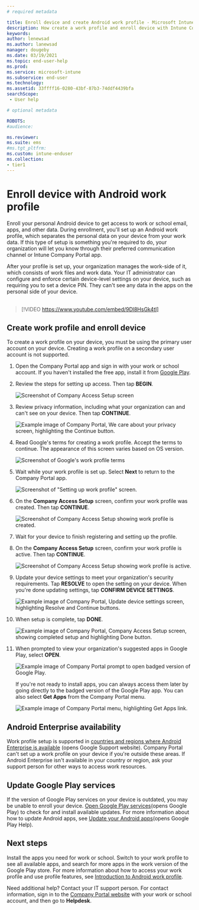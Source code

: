 ```yaml
---
# required metadata

title: Enroll device and create Android work profile - Microsoft Intune | Microsoft Docs
description: How create a work profile and enroll device with Intune Company Portal.
keywords:
author: lenewsad
ms.author: lanewsad
manager: dougeby
ms.date: 03/19/2021  
ms.topic: end-user-help
ms.prod:
ms.service: microsoft-intune
ms.subservice: end-user
ms.technology:
ms.assetid: 33ffff16-0280-43bf-87b3-74ddf4439bfa
searchScope:
 - User help

# optional metadata

ROBOTS:  
#audience:

ms.reviewer: 
ms.suite: ems
#ms.tgt_pltfrm:
ms.custom: intune-enduser
ms.collection:
- tier1
---
```



# Enroll device with Android work profile

Enroll your personal Android device to get access to work or school email, apps, and other data. During enrollment, you'll set up an Android work profile, which separates the personal data on your device from your work data. If this type of setup is something you're required to do, your organization will let you know through their preferred communication channel or Intune Company Portal app. 

After your profile is set up, your organization manages the work-side of it, which consists of work files and work data. Your IT administrator can configure and enforce certain device-level settings on your device, such as requiring you to set a device PIN. They can't see any data in the apps on the personal side of your device.  
</br>
> [!VIDEO https://www.youtube.com/embed/9Dl8HsGk4tI] 

## Create work profile and enroll device  
To create a work profile on your device, you must be using the primary user account on your device. Creating a work profile on a secondary user account is not supported. 

1. Open the Company Portal app and sign in with your work or school account. If you haven't installed the free app, install it from [Google Play](https://play.google.com/store/apps/details?id=com.microsoft.windowsintune.companyportal).  

2. Review the steps for setting up access. Then tap **BEGIN**.  

    ![Screenshot of Company Access Setup screen](./media/access-setup-work-profile-1911.png)  

3. Review privacy information, including what your organization can and can't see on your device. Then tap **CONTINUE**. 

    ![Example image of Company Portal, We care about your privacy screen, highlighting the Continue button.](./media/android-privacy-screen-1911.png)  

4. Read Google's terms for creating a work profile. Accept the terms to continue. The appearance of this screen varies based on OS version.  

    ![Screenshot of Google's work profile terms](./media/android-wp-05-1908.png)  

5. Wait while your work profile is set up. Select **Next** to return to the Company Portal app.      

    ![Screenshot of "Setting up work profile" screen.](./media/android-wp-05a-1908.png)  

7. On the **Company Access Setup** screen, confirm your work profile was created. Then tap **CONTINUE**.  

    ![Screenshot of Company Access Setup showing work profile is created.](./media/work-profile-complete-1911.png)  

8. Wait for your device to finish registering and setting up the profile.   
8. On the **Company Access Setup** screen, confirm your work profile is active. Then tap **CONTINUE**. 

    ![Screenshot of Company Access Setup showing work profile is active.](./media/work-profile-active-1911.png)  

9. Update your device settings to meet your organization's security requirements. Tap **RESOLVE** to open the setting on your device. When you're done updating settings, tap **CONFIRM DEVICE SETTINGS**.    

    ![Example image of Company Portal, Update device settings screen, highlighting Resolve and Continue buttons.](./media/resolve-settings-1911.png) 


10. When setup is complete, tap **DONE**.  

    ![Example image of Company Portal, Company Access Setup screen, showing completed setup and highlighting Done button.](./media/work-profile-done-1911.png)  

10. When prompted to view your organization's suggested apps in Google Play, select **OPEN**. 

    ![Example image of Company Portal prompt to open badged version of Google Play.](./media/get-apps-banner-android-2005.png) 

    If you're not ready to install apps, you can always access them later by going directly to the badged version of the Google Play app. You can also select **Get Apps** from the Company Portal menu.  

    ![Example image of Company Portal menu, highlighting Get Apps link.](./media/updated-drawer-android-2005.png) 

## Android Enterprise availability 

Work profile setup is supported in [countries and regions where Android Enterprise is available](https://support.google.com/work/android/answer/6270910) (opens Google Support website). Company Portal can't set up a work profile on your device if you're outside these areas. If Android Enterprise isn't available in your country or region, ask your support person for other ways to access work resources.  

## Update Google Play services  

If the version of Google Play services on your device is outdated, you may be unable to enroll your device. [Open Google Play services](https://play.google.com/store/apps/details?id=com.google.android.gms)(opens Google Play) to check for and install available updates. For more information about how to update Android apps, see [Update your Android apps](https://support.google.com/googleplay/answer/113412)(opens Google Play Help). 

## Next steps  
Install the apps you need for work or school. Switch to your work profile to see all available apps, and search for more apps in the work version of the Google Play store. For more information about how to access your work profile and use profile features, see [Introduction to Android work profile](what-happens-when-you-create-a-work-profile-android.md).  

Need additional help? Contact your IT support person. For contact information, sign in to the [Company Portal website](https://go.microsoft.com/fwlink/?linkid=2010980) with your work or school account, and then go to **Helpdesk**.  
